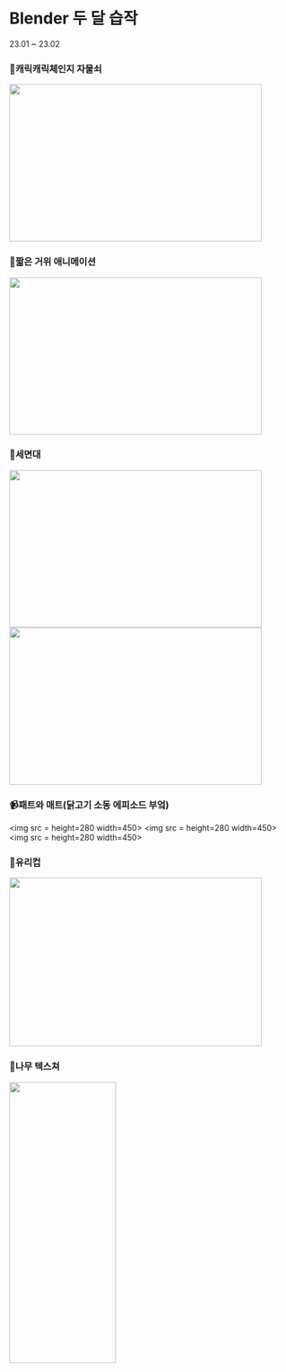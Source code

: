 # Blender 두 달 습작
23.01 ~ 23.02 

### :closed_lock_with_key:캐릭캐릭체인지 자물쇠
<img src = https://user-images.githubusercontent.com/65931605/222875149-9b125af8-5342-4dc3-ab8e-4d1bbb853b13.gif height=280 width=450>

### :chicken:짧은 거위 애니메이션
<img src = https://user-images.githubusercontent.com/65931605/222875148-b83a245e-a116-4f8d-a8ea-0524f7f957d9.gif height=280 width=450>

### :shower:세면대
<img src = https://user-images.githubusercontent.com/65931605/222875142-f9e72c48-2d3e-4dda-ae9a-c600c687efa1.png height=280 width=450> <img src = https://user-images.githubusercontent.com/65931605/222875144-cbdda910-302a-4475-8468-2b8c63534bcf.png height=280 width=450>

### :video_camera:패트와 매트(닭고기 소동 에피소드 부엌)
<img src =  height=280 width=450> <img src =  height=280 width=450> <img src =  height=280 width=450>

### :tropical_drink:유리컵
<img src = https://user-images.githubusercontent.com/65931605/222875146-177eb09d-26a5-4e5e-ae4e-2c828a2600c7.png height=300 width=450>

### :deciduous_tree:나무 텍스쳐
<img src = https://user-images.githubusercontent.com/65931605/222875157-9ad12d1d-0f1b-426e-a46d-70ea2e8517ca.png height=500 width=190>
